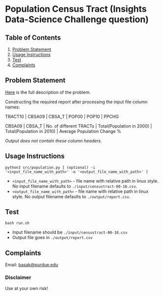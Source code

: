 # Population Census Tract (Insights Data-Science Challenge question)

## Table of Contents
1. [Problem Statement](README.md#problem_statement)
1. [Usage Instructions](README.md#usage_instructions)
1. [Test](README.md#test)
1. [Complaints](README.md#complaints)

## Problem Statement
[Here](https://github.com/InsightDataScience/population-rollup/blob/master/README.md) is the full description of the problem.

Constructing the required report after processing the input file column names:
 
TRACT10 | CBSA09 | CBSA_T | POP00 | POP10 | PPCHG


CBSA09 | CBSA_T | No. of different TRACTs | Total(Population in 2000) | Total(Population in 2010) | Average Population Change %

*Output does not contain these column headers.*

## Usage Instructions

`python3 src/population.py [ (optional) -i '<input_file_name_with_path>' -o '<output_file_name_with_path>' ]`

* `<input_file_name_with_path>` - file name with relative path in linux style. No input filename defaults to `./input/censustract-00-10.csv`.
* `<output_file_name_with_path>` - file name with relative path in linux style. No output filename defaults to `./output/report.csv`.
## Test
`bash run.sh`
* Input filename should be `./input/censustract-00-10.csv`
* Output file goes in `./output/report.csv`

## Complaints
Email: [basak@purdue.edu](mailto:basak@purdue.edu)

### Disclaimer
Use at your own risk!